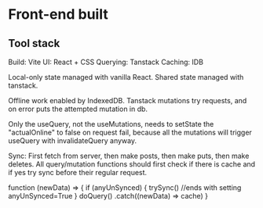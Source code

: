 # Front-end built 

## Tool stack
Build: Vite
UI: React + CSS 
Querying: Tanstack
Caching: IDB

Local-only state managed with vanilla React. 
Shared state managed with tanstack. 

Offline work enabled by IndexedDB. Tanstack mutations try requests, and on error puts the attempted mutation in db. 

Only the useQuery, not the useMutations, needs to setState the "actualOnline" to false on request fail, because all the mutations will trigger useQuery with invalidateQuery anyway. 

Sync: First fetch from server, then make posts, then make puts, then make deletes. 
All query/mutation functions should first check if there is cache and if yes try sync before their regular request. 

function (newData) => {
    if (anyUnSynced) {
        trySync() //ends with setting anyUnSynced=True
    }
    doQuery()
        .catch((newData) => cache)
}
